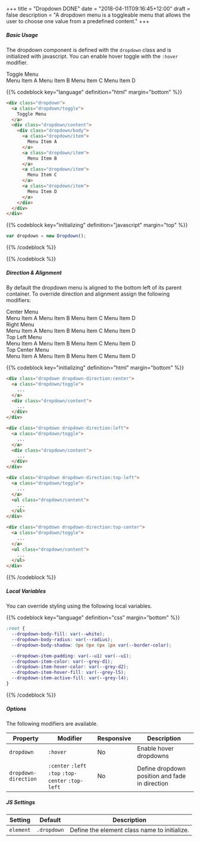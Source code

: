 +++
title = "Dropdown DONE"
date = "2018-04-11T09:16:45+12:00"
draft = false
description = "A dropdown menu is a toggleable menu that allows the user to choose one value from a predefined content."
+++

##### Basic Usage

The dropdown component is defined with the `dropdown` class and is initialized with javascript. You can enable hover toggle with the `:hover` modifier.

<div class="dropdown dropdown:hover margin-bottom:2">
  <div class="dropdown/toggle" title="Menu">
    <a class="button button-style:outline button-grow:1">Toggle Menu</a>
  </div>
  <div class="dropdown/content">
    <div class="dropdown/body">
      <a class="dropdown/item">
        Menu Item A
      </a>
      <a class="dropdown/item">
        Menu Item B
      </a>
      <a class="dropdown/item">
        Menu Item C
      </a>
      <a class="dropdown/item">
        Menu Item D
      </a>
    </div>
  </div>
</div>

{{% codeblock key="language" definition="html" margin="bottom" %}}
```html
<div class="dropdown">
  <a class="dropdown/toggle">
    Toggle Menu
  </a>
  <div class="dropdown/content">
    <div class="dropdown/body">
      <a class="dropdown/item">
        Menu Item A
      </a>
      <a class="dropdown/item">
        Menu Item B
      </a>
      <a class="dropdown/item">
        Menu Item C
      </a>
      <a class="dropdown/item">
        Menu Item D
      </a>
    </div>
  </div>
</div>
```

{{% codeblock key="initializing" definition="javascript" margin="top" %}}
```javascript
var dropdown = new Dropdown();
```
{{% /codeblock %}}

{{% /codeblock %}}

##### Direction & Alignment

By default the dropdown menu is aligned to the bottom left of its parent container. To override direction and alignment assign the following modifiers:


<div>
  <div class="dropdown dropdown-direction:center margin-bottom:2 js-dropdown">
    <a class="dropdown/toggle" title="Menu">
      <span class="button button-style:outline button-grow:1">Center Menu</span>
    </a>
    <div class="dropdown/content elevate">
      <div class="dropdown/body">
        <a class="dropdown/item">
          Menu Item A
        </a>
        <a class="dropdown/item">
          Menu Item B
        </a>
        <a class="dropdown/item">
          Menu Item C
        </a>
        <a class="dropdown/item">
          Menu Item D
        </a>
      </div>
    </div>
  </div>
</div>

<div>
  <div class="dropdown dropdown-direction:left margin-bottom:2 js-dropdown">
    <a class="dropdown/toggle" title="Menu">
      <span class="button button-style:outline button-grow:1">Right Menu</span>
    </a>
    <div class="dropdown/content elevate">
      <div class="dropdown/body">
        <a class="dropdown/item">
          Menu Item A
        </a>
        <a class="dropdown/item">
          Menu Item B
        </a>
        <a class="dropdown/item">
          Menu Item C
        </a>
        <a class="dropdown/item">
          Menu Item D
        </a>
      </div>
    </div>
  </div>
</div>

<div>
  <div class="dropdown dropdown-direction:top-left margin-bottom:2 js-dropdown">
    <a class="dropdown/toggle" title="Menu">
      <span class="button button-style:outline button-grow:1">Top Left Menu</span>
    </a>
    <div class="dropdown/content elevate">
      <div class="dropdown/body">
        <a class="dropdown/item">
          Menu Item A
        </a>
        <a class="dropdown/item">
          Menu Item B
        </a>
        <a class="dropdown/item">
          Menu Item C
        </a>
        <a class="dropdown/item">
          Menu Item D
        </a>
      </div>
    </div>
  </div>
</div>

<div>
  <div class="dropdown dropdown-direction:top-center margin-bottom:2 js-dropdown">
    <a class="dropdown/toggle" title="Menu">
      <span class="button button-style:outline button-grow:1">Top Center Menu</span>
    </a>
    <div class="dropdown/content elevate">
      <div class="dropdown/body">
        <a class="dropdown/item">
          Menu Item A
        </a>
        <a class="dropdown/item">
          Menu Item B
        </a>
        <a class="dropdown/item">
          Menu Item C
        </a>
        <a class="dropdown/item">
          Menu Item D
        </a>
      </div>
    </div>
  </div>
</div>

{{% codeblock key="initializing" definition="html" margin="bottom" %}}
```html
<div class="dropdown dropdown-direction:center">
  <a class="dropdown/toggle">
    ...
  </a>
  <div class="dropdown/content">
    ...
  </div>
</div>

<div class="dropdown dropdown-direction:left">
  <a class="dropdown/toggle">
    ...
  </a>
  <div class="dropdown/content">
    ...
  </div>
</div>

<div class="dropdown dropdown-direction:top-left">
  <a class="dropdown/toggle">
    ...
  </a>
  <ul class="dropdown/content">
    ...
  </ul>
</div>

<div class="dropdown dropdown-direction:top-center">
  <a class="dropdown/toggle">
    ...
  </a>
  <ul class="dropdown/content">
    ...
  </ul>
</div>
```
{{% /codeblock %}}

##### Local Variables

You can override styling using the following local variables.

{{% codeblock key="language" definition="css" margin="bottom" %}}
```css
:root {
  --dropdown-body-fill: var(--white);
  --dropdown-body-radius: var(--radius);
  --dropdown-body-shadow: 0px 0px 0px 1px var(--border-color);

  --dropdown-item-padding: var(--u1) var(--u1);
  --dropdown-item-color: var(--grey-d1);
  --dropdown-item-hover-color: var(--grey-d2);
  --dropdown-item-hover-fill: var(--grey-l5);
  --dropdown-item-active-fill: var(--grey-l4);
}
```
{{% /codeblock %}}

##### Options

The following modifiers are available.

<table class="table width:100% table:pile">
  <thead>
    <tr>
      <th>
        Property
      </th>
      <th>
        Modifier
      </th>
      <th>
        Responsive
      </th>
      <th>
        Description
      </th>
    </tr>
  </thead>
  <tr>
    <td data-label="Properties">
      <code>dropdown</code>
    </td>
    <td data-label="Attributes">
      <code>:hover</code>
    </td>
    <td data-label="Responsive">
      No
    </td>
    <td class="row:reverse">
      Enable hover dropdowns
    </td>
  </tr>
  <tr>
    <td data-label="Properties">
      <code>dropdown-direction</code>
    </td>
    <td data-label="Attributes">
      <code>:center</code> <code>:left</code> <code>:top</code>
      <code>:top-center</code> <code>:top-left</code>
    </td>
    <td data-label="Responsive">
      No
    </td>
    <td class="row:reverse">
      Define dropdown position and fade in direction
    </td>
  </tr>
</table>

##### JS Settings

<table class="table width:100% ">
  <thead>
    <tr>
      <th>
        <strong>Setting</strong>
      </th>
      <th>
        <strong>Default</strong>
      </th>
      <th>
        <strong>Description</strong>
      </th>
    </tr>
  </thead>
  <tbody>
    <tr>
      <td data-label="Setting">
        <code>element</code>
      </td>
      <td data-label="Default">
        <code>.dropdown</code>
      </td>
      <td data-label="Description">
        Define the element class name to initialize.
      </td>
    </tr>
  </tbody>
</table>
